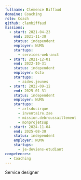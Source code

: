 ```yaml
---
fullname: Clémence Biffaud
domaine: Coaching
role: Coach
github: clembiffaud
missions:
  - start: 2021-04-23
    end: 2021-11-30
    status: independent
    employer: NUMA
    startups:
      - services-web-anct
  - start: 2021-12-01
    end: 2022-10-31
    status: independent
    employer: Octo
    startups:
      - aides.jeunes
  - start: 2022-09-12
    end: 2025-01-31
    status: independent
    employer: NUMA
    startups:
      - artsducirque
      - inventaire.zae
      - mission.debroussaillement
      - monprojetsup
  - start: 2024-11-04
    end: 2025-08-30
    status: independent
    employer: NUMA
    startups:
      - je-deviens-etudiant
competences:
  - Coaching
---
```

Service designer